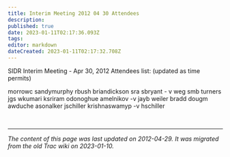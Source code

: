 ```yaml
---
title: Interim Meeting 2012 04 30 Attendees
description: 
published: true
date: 2023-01-11T02:17:36.093Z
tags: 
editor: markdown
dateCreated: 2023-01-11T02:17:32.708Z
---
```


SIDR Interim Meeting - Apr 30, 2012 Attendees list: (updated as time permits)

morrowc
sandymurphy
rbush
briandickson
sra
sbryant - v
weg
smb
turners
jgs
wkumari
ksriram
odonoghue
amelnikov -v
jayb
weiler
bradd
dougm
awduche
asonalker
jschiller
krishnaswamyp -v
hschiller

&nbsp;
&nbsp;
&nbsp;

---

*The content of this page was last updated on 2012-04-29. It was migrated from the old Trac wiki on 2023-01-10.*